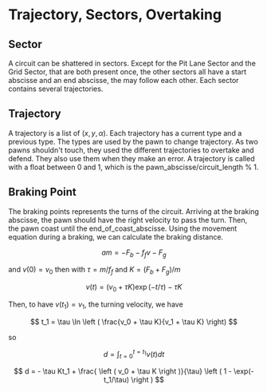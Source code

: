# Trajectory, Sectors, Overtaking

## Sector

A circuit can be shattered in sectors. Except for the Pit Lane Sector and the Grid Sector, that are both present once, the other sectors all have a start abscisse and an end abscisse, the may follow each other. Each sector contains several trajectories.

## Trajectory

A trajectory is a list of $(x,y,\alpha)$. Each trajectory has a current type and a previous type. The types are used by the pawn to change trajectory. As two pawns shouldn't touch, they used the different trajectories to overtake and defend. They also use them when they make an error. A trajectory is called with a float between 0 and 1, which is the pawn_abscisse/circuit_length % 1.

## Braking Point

The braking points represents the turns of the circuit. Arriving at the braking abscisse, the pawn should have the right velocity to pass the turn. Then, the pawn coast until the end_of_coast_abscisse. Using the movement equation during a braking, we can calculate the braking distance.

$$
am = - F_b - f_fv - F_g
$$

and $v(0) = v_0$ then with $\tau = m/f_f$ and $K = (F_b + F_g)/m$

$$
v(t) = \left ( v_0 + \tau K \right ) \exp(-t/\tau) - \tau K
$$

Then, to have $v(t_1) = v_1$, the turning velocity, we have

$$
t_1 = \tau \ln \left ( \frac{v_0 + \tau K}{v_1 + \tau K} \right)
$$

so

$$
d = \int_{t=0}^{t=t_1} v(t)dt
$$

$$
d = - \tau Kt_1 + \frac{ \left ( v_0 + \tau K \right )}{\tau} \left ( 1 - \exp(-t_1/\tau) \right )
$$

